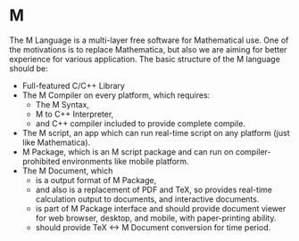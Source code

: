 # M
The M Language is a multi-layer free software for Mathematical use. One of the motivations is to replace Mathematica, but also we are aiming for better experience for various application. The basic structure of the M language should be:
* Full-featured C/C++ Library
* The M Compiler on every platform, which requires:
  * The M Syntax,
  * M to C++ Interpreter,
  * and C++ compiler included to provide complete compile.
* The M script, an app which can run real-time script on any platform (just like Mathematica).
* M Package, which is an M script package and can run on compiler-prohibited environments like mobile platform.
* The M Document, which 
  * is a output format of M Package,
  * and also is a replacement of PDF and TeX, so provides real-time calculation output to documents, and interactive documents.
  * is part of M Package interface and should provide document viewer for web browser, desktop, and mobile, with paper-printing ability.
  * should provide TeX <-> M Document conversion for time period.
